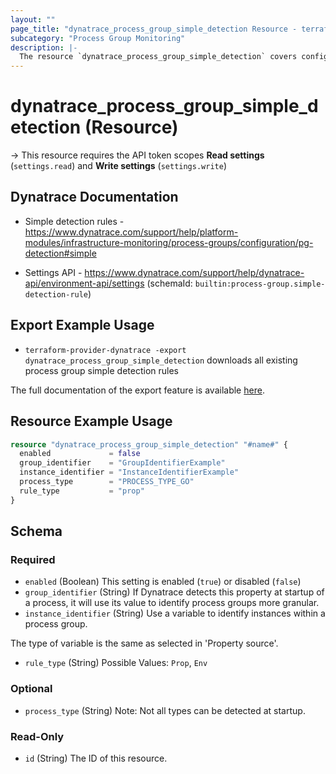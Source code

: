 ```yaml
---
layout: ""
page_title: "dynatrace_process_group_simple_detection Resource - terraform-provider-dynatrace"
subcategory: "Process Group Monitoring"
description: |-
  The resource `dynatrace_process_group_simple_detection` covers configuration for process group simple detection rules
---
```


# dynatrace_process_group_simple_detection (Resource)

-> This resource requires the API token scopes **Read settings** (`settings.read`) and **Write settings** (`settings.write`)

## Dynatrace Documentation

- Simple detection rules - https://www.dynatrace.com/support/help/platform-modules/infrastructure-monitoring/process-groups/configuration/pg-detection#simple

- Settings API - https://www.dynatrace.com/support/help/dynatrace-api/environment-api/settings (schemaId: `builtin:process-group.simple-detection-rule`)

## Export Example Usage

- `terraform-provider-dynatrace -export dynatrace_process_group_simple_detection` downloads all existing process group simple detection rules

The full documentation of the export feature is available [here](https://registry.terraform.io/providers/dynatrace-oss/dynatrace/latest/docs/guides/export-v2).

## Resource Example Usage

```terraform
resource "dynatrace_process_group_simple_detection" "#name#" {
  enabled             = false
  group_identifier    = "GroupIdentifierExample"
  instance_identifier = "InstanceIdentifierExample"
  process_type        = "PROCESS_TYPE_GO"
  rule_type           = "prop"
}
```

<!-- schema generated by tfplugindocs -->
## Schema

### Required

- `enabled` (Boolean) This setting is enabled (`true`) or disabled (`false`)
- `group_identifier` (String) If Dynatrace detects this property at startup of a process, it will use its value to identify process groups more granular.
- `instance_identifier` (String) Use a variable to identify instances within a process group.

The type of variable is the same as selected in 'Property source'.
- `rule_type` (String) Possible Values: `Prop`, `Env`

### Optional

- `process_type` (String) Note: Not all types can be detected at startup.

### Read-Only

- `id` (String) The ID of this resource.
 